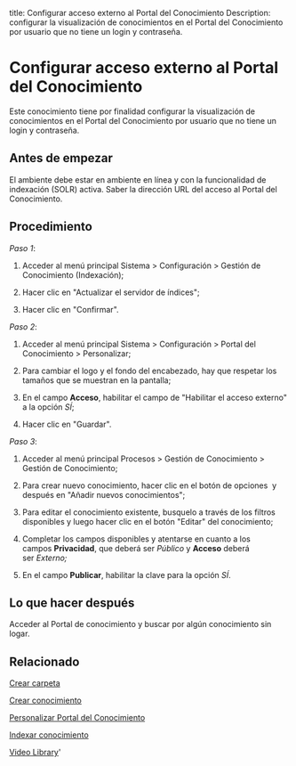 title: Configurar acceso externo al Portal del Conocimiento
Description: configurar la visualización de conocimientos en el Portal del Conocimiento por usuario que no tiene un login y contraseña.
# Configurar acceso externo al Portal del Conocimiento

Este conocimiento tiene por finalidad configurar la visualización de
conocimientos en el Portal del Conocimiento por usuario que no tiene un login y
contraseña.

Antes de empezar
--------------------

El ambiente debe estar en ambiente en línea y con la funcionalidad de indexación
(SOLR) activa. Saber la dirección URL del acceso al Portal del Conocimiento.

Procedimiento
-----------------

*Paso 1*:

1.  Acceder al menú principal Sistema \> Configuración \> Gestión de
    Conocimiento (Indexación);

2.  Hacer clic en "Actualizar el servidor de índices";

3.  Hacer clic en "Confirmar".

*Paso 2*:

1.  Acceder al menú principal Sistema \> Configuración \> Portal del
    Conocimiento \> Personalizar;

2.  Para cambiar el logo y el fondo del encabezado, hay que respetar los tamaños
    que se muestran en la pantalla;

3.  En el campo **Acceso**, habilitar el campo de "Habilitar el acceso externo"
    a la opción *SÍ*;

4.  Hacer clic en "Guardar".

*Paso 3*:

1.  Acceder al menú principal Procesos \> Gestión de Conocimiento \> Gestión de
    Conocimiento;

2.  Para crear nuevo conocimiento, hacer clic en el botón de opciones  y después
    en "Añadir nuevos conocimientos";

3.  Para editar el conocimiento existente, busquelo a través de los filtros
    disponibles y luego hacer clic en el botón "Editar" del conocimiento;

4.  Completar los campos disponibles y atentarse en cuanto a los
    campos **Privacidad**, que deberá ser *Público* y **Acceso** deberá
    ser *Externo;*

5.  En el campo **Publicar**, habilitar la clave para la opción *SÍ*.

Lo que hacer después
------------------------

Acceder al Portal de conocimiento y buscar por algún conocimiento sin logar.

Relacionado
----------

[Crear carpeta](/es-es/citsmart-platform-9/processes/knowledge/configuration/create-folder.html)

[Crear conocimiento](/es-es/citsmart-platform-9/processes/knowledge/use/create-knowledge.html)

[Personalizar Portal del Conocimiento](/es-es/citsmart-platform-9/platform-administration/environment-configuration/knowledge-portal-customize-knowledge-portal.html)

[Indexar conocimiento](/es-es/citsmart-platform-9/platform-administration/data-indexing/management.html)


<i class='fa fa-youtube-play  fa-2x' style='color:#97ce17;vertical-align: middle;'> </i> [Video Library](https://www.youtube.com/playlist?list=PLB5qK2uzf2ROzG1nEl9sfg_Y3Hy6spefP)'

<!-- !!! tip "About"

    <b>Product/Version:</b> CITSmart | 8.00 &nbsp;&nbsp;
    <b>Updated:</b>01/24/2019 - Anna Martins
